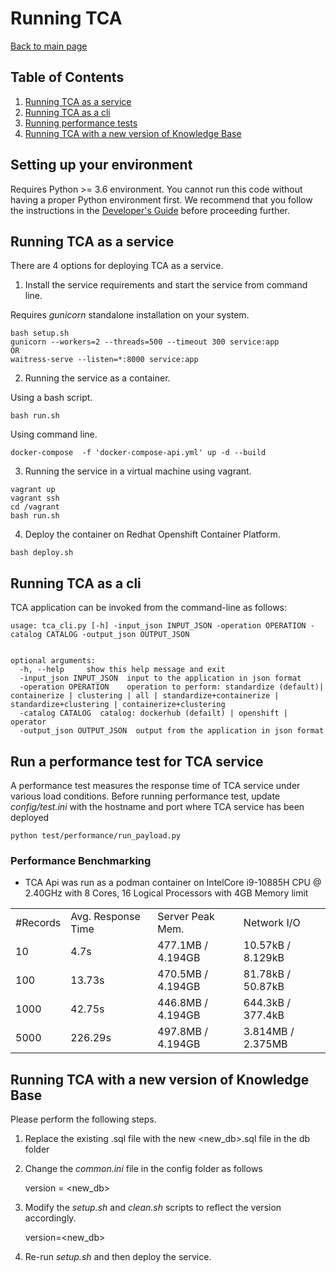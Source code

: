 # Running TCA
[Back to main page](https://github.com/konveyor/tackle-container-advisor#table-of-contents)
## Table of Contents
1. [Running TCA as a service](#Running-TCA-as-a-service)
2. [Running TCA as a cli](#Running-TCA-as-a-cli)
3. [Running performance tests](#Run-a-performance-test-for-TCA-service)
4. [Running TCA with a new version of Knowledge Base](#Running-TCA-with-a-new-version-of-Knowledge-Base)

## Setting up your environment

Requires Python >= 3.6 environment. You cannot run this code without having a proper
Python environment first. We recommend that you follow the instructions
in the [Developer's Guide](docs/development.md) before proceeding further.


## Running TCA as a service

There are 4 options for deploying TCA as a service.

1. Install the service requirements and start the service from command line.

Requires *gunicorn* standalone installation on your system.
```
bash setup.sh
gunicorn --workers=2 --threads=500 --timeout 300 service:app
OR
waitress-serve --listen=*:8000 service:app
```

2. Running the service as a container.

Using a bash script.
```
bash run.sh
```
Using command line.
```
docker-compose  -f 'docker-compose-api.yml' up -d --build
```

3. Running the service in a virtual machine using vagrant.
```
vagrant up
vagrant ssh
cd /vagrant
bash run.sh
```

4. Deploy the container on Redhat Openshift Container Platform.

```
bash deploy.sh
```
## Running TCA as a cli

TCA application can be invoked from the command-line as follows:
```
usage: tca_cli.py [-h] -input_json INPUT_JSON -operation OPERATION -catalog CATALOG -output_json OUTPUT_JSON


optional arguments:
  -h, --help     show this help message and exit
  -input_json INPUT_JSON  input to the application in json format
  -operation OPERATION    operation to perform: standardize (default)| containerize | clustering | all | standardize+containerize | standardize+clustering | containerize+clustering
  -catalog CATALOG  catalog: dockerhub (defailt) | openshift | operator
  -output_json OUTPUT_JSON  output from the application in json format
```

## Run a performance test for TCA service
A performance test measures the response time of TCA service under
various load conditions. Before running
performance test, update *config/test.ini* with the hostname
and port where TCA service has been deployed

```
python test/performance/run_payload.py
```

### Performance Benchmarking

- TCA Api was run as a podman container on IntelCore i9-10885H CPU @ 2.40GHz with 8 Cores, 16 Logical Processors with 4GB Memory limit

<table>
  <tr>
    <td> #Records </td>
    <td> Avg. Response Time </td>
    <td> Server Peak Mem.   </td>
    <td> Network I/O        </td>	  
  </tr>
  <tr>
    <td> 10 </td>
    <td> 4.7s </td>
    <td> 477.1MB / 4.194GB </td>
    <td> 10.57kB / 8.129kB </td>
  </tr>
  <tr>
    <td> 100 </td>
    <td> 13.73s </td>
    <td> 470.5MB / 4.194GB </td>
    <td> 81.78kB / 50.87kB </td>
  </tr>
  <tr>
    <td> 1000 </td>
    <td> 42.75s </td>
    <td> 446.8MB / 4.194GB </td>
    <td> 644.3kB / 377.4kB </td>
  </tr>
  <tr>
    <td> 5000 </td>
    <td> 226.29s </td>
    <td> 497.8MB / 4.194GB </td>
    <td> 3.814MB / 2.375MB </td>
  </tr>
</table>


## Running TCA with a new version of Knowledge Base

Please perform the following steps.

1. Replace the existing .sql file with the new <new_db>.sql file in the db folder

2. Change the *common.ini* file in the config folder as follows

    version = <new_db>

3. Modify the *setup.sh* and *clean.sh* scripts to reflect the version accordingly.

    version=<new_db>

4. Re-run *setup.sh* and then deploy the service.
